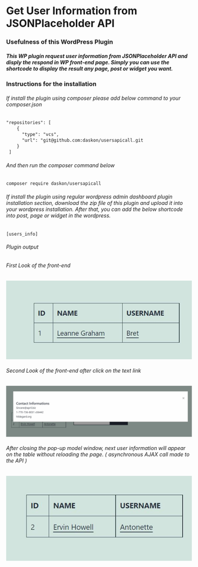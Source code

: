 # Get User Information from JSONPlaceholder API

### Usefulness of this WordPress Plugin

##### This WP plugin request user information from JSONPlaceholder API and disply the respond in WP front-end page. Simply you can use the shortcode to display the result any page, post or widget you want. 

### Instructions for the installation

###### If install the plugin using composer please add below command to your composer.json

    "repositories": [
        { 
          "type": "vcs",
          "url": "git@github.com:daskon/usersapicall.git
        }
     ]
     
###### And then run the composer command below 

    composer require daskon/usersapicall
     
###### If install the plugin using regular wordpress admin dashboard plugin installation section, download the zip file of this plugin and upload it into your wordpress installation. After that, you can add the below shortcode into post, page or widget in the wordpress.

    [users_info]

###### Plugin output 

###### First Look of the front-end
![alt text](https://github.com/daskon/usersapicall/blob/master/screen/screen01.JPG?raw=true)

###### Second Look of the front-end after click on the text link
![alt text](https://github.com/daskon/usersapicall/blob/master/screen/screen02.JPG?raw=true)

###### After closing the pop-up model window, next user information will appear on the table without reloading the page. ( asynchronous AJAX call made to the API )
![alt text](https://github.com/daskon/usersapicall/blob/master/screen/screen03.JPG?raw=true)

